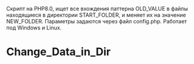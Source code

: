 Скрипт на PHP8.0, ищет все вхождения паттерна OLD_VALUE в файлы находящиеся в директории START_FOLDER, и меняет их на значение NEW_FOLDER.
Параметры задаются через файл config.php.
Работает под Windows и Linux. 

# Change_Data_in_Dir

